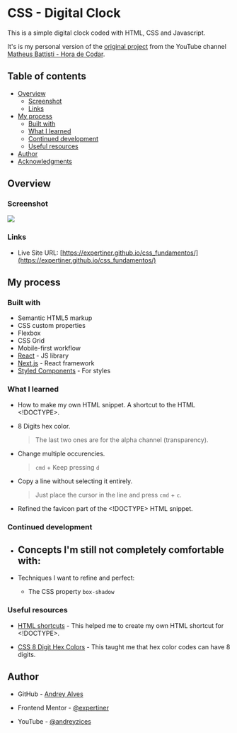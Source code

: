 # CSS - Digital Clock

This is a simple digital clock coded with HTML, CSS and Javascript.

It's is my personal version of the [original project](https://www.youtube.com/watch?v=GK0ok3ZCXwM&list=PLGTK_wPcnd_o2968V2gSU5EszKBO3ffYc&index=1&t=457s) from the YouTube channel [Matheus Battisti - Hora de Codar](https://www.youtube.com/@larissakich).

## Table of contents

- [Overview](#overview)
  - [Screenshot](#screenshot)
  - [Links](#links)
- [My process](#my-process)
  - [Built with](#built-with)
  - [What I learned](#what-i-learned)
  - [Continued development](#continued-development)
  - [Useful resources](#useful-resources)
- [Author](#author)
- [Acknowledgments](#acknowledgments)

## Overview

### Screenshot

![](./images/website-first-version.png)

### Links

- Live Site URL: [https://expertiner.github.io/css_fundamentos/](https://expertiner.github.io/css_fundamentos/)


## My process

### Built with

- Semantic HTML5 markup
- CSS custom properties
- Flexbox
- CSS Grid
- Mobile-first workflow
- [React](https://reactjs.org/) - JS library
- [Next.js](https://nextjs.org/) - React framework
- [Styled Components](https://styled-components.com/) - For styles

### What I learned

- How to make my own HTML snippet. A shortcut to the HTML <!DOCTYPE>.

- 8 Digits hex color.
  >The last two ones are for the alpha channel (transparency).

- Change multiple occurencies.
  > `cmd` + Keep pressing `d`

- Copy a line without selecting it entirely.
  >Just place the cursor in the line and press `cmd` + `c`.

- Refined the favicon part of the <!DOCTYPE> HTML snippet.

### Continued development

- Concepts I'm still not completely comfortable with:
  - 

- Techniques I want to refine and perfect:
  - The CSS property `box-shadow`

### Useful resources

  - [HTML shortcuts](https://dev.to/hannahgooding/vs-code-shortcuts-and-tricks-that-i-wish-i-knew-sooner-3mcj) - This helped me to create my own HTML shortcut for <!DOCTYPE>.

  - [CSS 8 Digit Hex Colors](https://www.quackit.com/css/color/values/css_hex_color_notation_8_digits.cfm#:~:text=Eight%2Ddigit%20hex%20notation%20consists,alpha%20chanel%20of%20the%20color.&text=The%20RR%20represents%20the%20red,GG%20represents%20the%20green%20component.) - This taught me that hex color codes can have 8 digits.

<!--
- [Example resource 1](https://www.markdownguide.org/basic-syntax/) - This helped me for XYZ reason. I really liked this pattern and will use it going forward.
- [Example resource 2](https://www.example.com) - This is an amazing article which helped me finally understand XYZ. I'd recommend it to anyone still learning this concept.
-->

## Author

- GitHub - [Andrey Alves](https://github.com/Expertiner)

- Frontend Mentor - [@expertiner](https://www.frontendmentor.io/profile/Expertiner)

- YouTube - [@andreyzices](https://www.youtube.com/channel/UCirtLAIX4JdTRy_Za6GKcwg)

<!--
- Twitter - [@yourusername](https://www.twitter.com/yourusername)
-->

<!-- ## Acknowledgments -->

<!-- Got some inspiration from the Frontend Mentor Discord's Server. -->

<!--
This is where you can give a hat tip to anyone who helped you out on this project. Perhaps you worked in a team or got some inspiration from someone else's solution. This is the perfect place to give them some credit.

**Note: Delete this note and edit this section's content as necessary. If you completed this challenge by yourself, feel free to delete this section entirely.**
-->
